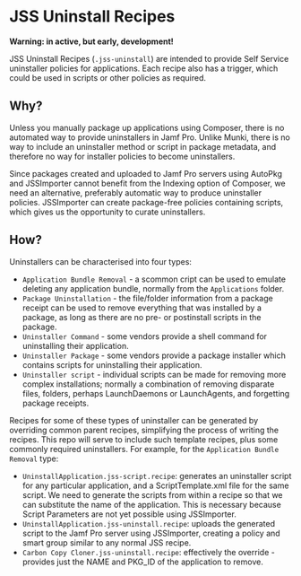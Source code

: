 JSS Uninstall Recipes
======================

**Warning: in active, but early, development!**

JSS Uninstall Recipes (`.jss-uninstall`) are intended to provide Self Service uninstaller policies for applications. Each recipe also has a trigger, which could be used in scripts or other policies as required.

Why?
----

Unless you manually package up applications using Composer, there is no automated way to provide uninstallers in Jamf Pro. Unlike Munki, there is no way to include an uninstaller method or script in package metadata, and therefore no way for installer policies to become uninstallers.

Since packages created and uploaded to Jamf Pro servers using AutoPkg and JSSImporter cannot benefit from the Indexing option of Composer, we need an alternative, preferably automatic way to produce uninstaller policies. JSSImporter can create package-free policies containing scripts, which gives us the opportunity to curate uninstallers.


How?
----

Uninstallers can be characterised into four types:

* `Application Bundle Removal` - a scommon cript can be used to emulate deleting any application bundle, normally from the `Applications` folder.
* `Package Uninstallation` - the file/folder information from a package receipt can be used to remove everything that was installed by a package, as long as there are no pre- or postinstall scripts in the package.
* `Uninstaller Command` - some vendors provide a shell command for uninstalling their application.
* `Uninstaller Package` - some vendors provide a package installer which contains scripts for uninstalling their application.
* `Uninstaller script` - individual scripts can be made for removing more complex installations; normally a combination of removing disparate files, folders, perhaps LaunchDaemons or LaunchAgents, and forgetting package receipts.

Recipes for some of these types of uninstaller can be generated by overriding common parent recipes, simplifying the process of writing the recipes. This repo will serve to include such template recipes, plus some commonly required uninstallers. For example, for the `Application Bundle Removal` type:

* `UninstallApplication.jss-script.recipe`: generates an uninstaller script for any particular application, and a ScriptTemplate.xml file for the same script. We need to generate the scripts from within a recipe so that we can substitute the name of the application. This is necessary because Script Parameters are not yet possible using JSSImporter.
* `UninstallApplication.jss-uninstall.recipe`: uploads the generated script to the Jamf Pro server using JSSImporter, creating a policy and smart group similar to any normal JSS recipe.
* `Carbon Copy Cloner.jss-uninstall.recipe`: effectively the override - provides just the NAME and PKG_ID of the application to remove.
